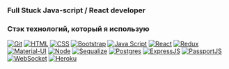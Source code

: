 ### Full Stuck Java-script / React developer

### Стэк технологий, который я использую
[![Git](https://shields.io/badge/-Git-f0efe7?logo=git&style=for-the-badge)](https://git-scm.com/)
[![HTML](https://shields.io/badge/-HTML5-E34F26?logo=html5&style=for-the-badge&logoColor=fff)](https://html5book.ru/html-html5/)
[![CSS](https://shields.io/badge/-CSS3-1572B6?logo=css3&style=for-the-badge&logoColor=fff)](https://html5book.ru/osnovy-css/)
[![Bootstrap](https://img.shields.io/badge/-Bootstrap-f9fbfa?logo=bootstrap&style=for-the-badge)](https://getbootstrap.com/)
[![Java Script](https://shields.io/badge/-Java_Script-F7DF1E?logo=javascript&style=for-the-badge&logoColor=222)](https://learn.javascript.ru/)
[![React](https://shields.io/badge/-React-282c34?logo=react&style=for-the-badge)](https://reactjs.org/)
[![Redux](https://shields.io/badge/-Redux-710B77?logo=redux&style=for-the-badge)](https://redux.js.org/)
[![Material-UI](https://img.shields.io/badge/-materialui-1572B6?logo=Material-UI&style=for-the-badge)](https://material-ui.com/ru/)
[![Node](https://shields.io/badge/-Node-333?logo=node.js&style=for-the-badge)](https://nodejs.org/en/)
[![Sequalize](https://shields.io/badge/-Sequalize-f9fbfa?logo=sequalize&style=for-the-badge)](https://sequelize.org/)
[![Postgres](https://shields.io/badge/-Postgres-f9fbfa?logo=Postgres&style=for-the-badge)](https://www.postgres.com/)
[![ExpressJS](https://img.shields.io/badge/-Express.js-333?logo=express&style=for-the-badge)](https://expressjs.com/ru/)
[![PassportJS](https://img.shields.io/badge/-Passport.js-000000?logo=passportjs&style=for-the-badge)](http://www.passportjs.org/)
[![WebSocket](https://img.shields.io/badge/-WebSocket-f9fbfa?logo=websocket&style=for-the-badge)](https://developer.mozilla.org/ru/docs/Web/API/WebSocket)
[![Heroku](https://img.shields.io/badge/-Heroku-431490?logo=heroku&style=for-the-badge)](https://www.heroku.com/)
